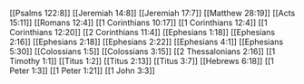 [[Psalms 122:8]]
[[Jeremiah 14:8]]
[[Jeremiah 17:7]]
[[Matthew 28:19]]
[[Acts 15:11]]
[[Romans 12:4]]
[[1 Corinthians 10:17]]
[[1 Corinthians 12:4]]
[[1 Corinthians 12:20]]
[[2 Corinthians 11:4]]
[[Ephesians 1:18]]
[[Ephesians 2:16]]
[[Ephesians 2:18]]
[[Ephesians 2:22]]
[[Ephesians 4:1]]
[[Ephesians 5:30]]
[[Colossians 1:5]]
[[Colossians 3:15]]
[[2 Thessalonians 2:16]]
[[1 Timothy 1:1]]
[[Titus 1:2]]
[[Titus 2:13]]
[[Titus 3:7]]
[[Hebrews 6:18]]
[[1 Peter 1:3]]
[[1 Peter 1:21]]
[[1 John 3:3]]
